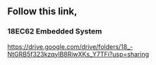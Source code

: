 ## Follow this link,

### 18EC62 Embedded System
https://drive.google.com/drive/folders/18_-NtGRB5f323kzqylB8RiwXKs_Y7TFi?usp=sharing
